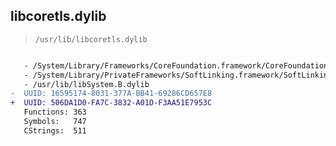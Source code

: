 ## libcoretls.dylib

> `/usr/lib/libcoretls.dylib`

```diff

   - /System/Library/Frameworks/CoreFoundation.framework/CoreFoundation
   - /System/Library/PrivateFrameworks/SoftLinking.framework/SoftLinking
   - /usr/lib/libSystem.B.dylib
-  UUID: 16595174-8031-377A-BB41-69286CD657E8
+  UUID: 506DA1D0-FA7C-3832-A01D-F3AA51E7953C
   Functions: 363
   Symbols:   747
   CStrings:  511

```
